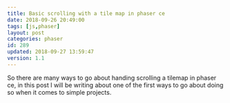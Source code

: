 ```yaml
---
title: Basic scrolling with a tile map in phaser ce
date: 2018-09-26 20:49:00
tags: [js,phaser]
layout: post
categories: phaser
id: 289
updated: 2018-09-27 13:59:47
version: 1.1
---
```


So there are many ways to go about handing scrolling a tilemap in phaser ce, in this post I will be writing about one of the first ways to go about doing so when it comes to simple projects.

<!-- more -->


